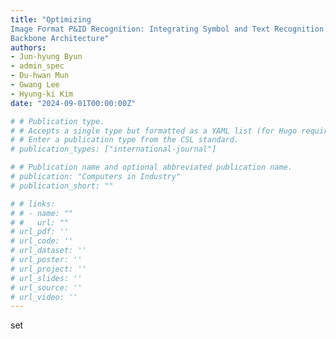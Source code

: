 ```yaml
---
title: "Optimizing
Image Format P&ID Recognition: Integrating Symbol and Text Recognition with a Single
Backbone Architecture"
authors:
- Jun-hyung Byun
- admin_spec
- Du-hwan Mun
- Gwang Lee
- Hyung-ki Kim
date: "2024-09-01T00:00:00Z"

# # Publication type.
# # Accepts a single type but formatted as a YAML list (for Hugo requirements).
# # Enter a publication type from the CSL standard.
# publication_types: ["international-journal"]

# # Publication name and optional abbreviated publication name.
# publication: "Computers in Industry"
# publication_short: ""

# # links:
# # - name: ""
# #   url: ""
# url_pdf: ''
# url_code: ''
# url_dataset: ''
# url_poster: ''
# url_project: ''
# url_slides: ''
# url_source: ''
# url_video: ''
---
```


set